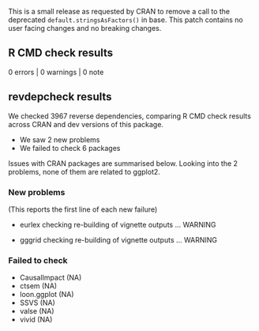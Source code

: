This is a small release as requested by CRAN to remove a call to the deprecated
`default.stringsAsFactors()` in base. This patch contains no user facing changes
and no breaking changes.

## R CMD check results

0 errors | 0 warnings | 0 note

## revdepcheck results

We checked 3967 reverse dependencies, comparing R CMD check results across CRAN 
and dev versions of this package.

 * We saw 2 new problems
 * We failed to check 6 packages

Issues with CRAN packages are summarised below. Looking into the 2 problems, 
none of them are related to ggplot2.

### New problems
(This reports the first line of each new failure)

* eurlex
  checking re-building of vignette outputs ... WARNING

* gggrid
  checking re-building of vignette outputs ... WARNING

### Failed to check

* CausalImpact (NA)
* ctsem        (NA)
* loon.ggplot  (NA)
* SSVS         (NA)
* valse        (NA)
* vivid        (NA)
